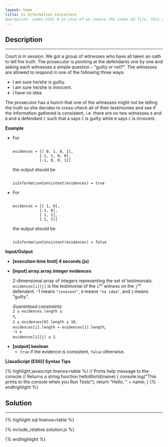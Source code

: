 ```yaml
---
layout: home
title: Is Information Consistent
#permalink: index.html # in case of we remove the index.md file, this doc will be the index page
---
```


<div class="row">
<div class="columnStmt" markdown="1">

## Description

---

Court is in session. We got a group of witnesses who have all taken an oath to tell the truth. The prosecutor is pointing at the defendants one by one and asking each witnesses a simple question - "guilty or not?". The witnesses are allowed to respond in one of the following three ways:

- I am sure he/she is guilty.
- I am sure he/she is innocent.
- I have no idea.

The prosecutor has a hunch that one of the witnesses might not be telling the truth so she decides to cross-check all of their testimonies and see if the information gathered is consistent, i.e. there are no two witnesses <code>A</code> and <code>B</code> and a defendant <code>C</code> such that <code>A</code> says <code>C</code> is guilty while <code>B</code> says <code>C</code> is innocent.

**Example**

- For

  <code type='preformat'>
  evidences = [[ 0, 1, 0, 1], 
              [-1, 1, 0, 0], 
              [-1, 0, 0, 1]]
  </code>

  the output should be

  <code type='preformat'>
  isInformationConsistent(evidences) = true
  </code>

- For

  <code type='preformat'>
  evidences = [[ 1, 0], 
              [-1, 0], 
              [ 1, 1],
              [ 1, 1]]
  </code>

  the output should be

  <code type='preformat'>
  isInformationConsistent(evidences) = false
  </code>

**Input/Output**

- **[execution time limit] 4 seconds (js)**

- **[input] array.array.integer evidences**

  2-dimensional array of integers representing the set of testimonials. <code>evidences[i][j]</code> is the testimonial of the <code>i<sup>th</sup></code> witness on the <code>j<sup>th</sup></code> defendant. -1 means <code>"innocent"</code>, <code>0</code> means <code>"no idea"</code>, and <code>1</code> means "guilty".

  _Guaranteed constraints:_<br>
  <code>2 ≤ evidences.length ≤ 5</code>,<br>
  <code>2 ≤ evidences[0].length ≤ 10</code>,<br>
  <code>evidences[i].length = evidences[j].length</code>,<br>
  <code>-1 ≤ evidences[i][j] ≤ 1</code>.

* **[output] boolean**
  - <code>true</code> if the evidence is consistent, <code>false</code> otherwise.

**[JavaScript (ES6)] Syntax Tips**

{% highlight javascript linenos=table %}
// Prints help message to the console
// Returns a string
function helloWorld(name) {
console.log("This prints to the console when you Run Tests");
return "Hello, " + name;
}
{% endhighlight %}

</div>
<div class="columnSol" markdown="1">

## Solution

---

{% highlight sql linenos=table %}

{% include_relative solution.js %}

{% endhighlight %}

</div>
</div>
